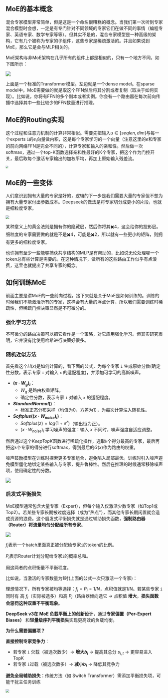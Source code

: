 ## MoE的基本概念

混合专家模型非常简单，但是这是一个命名很糟糕的概念。当我们第一次听到专家混合模型时会想，一定是有专门针对不同领域的专家它们在做不同的事情（编程专家、英语专家、数学专家等等）。但其实不是的，混合专家模型是一种高级的架构，它有几个被称为专家的子组件，这些专家是稀疏激活的。并且如果说到MoE，那么它是会与MLP相关的。

MoE架构与非MoE架构在几乎所有的组件上都是相似的，只有一个地方不同，如下图所示：

![](./img/MoE-Concept.jpg)

上面是一个标准的Transformer模型。左边就是一个dense model。在sparse model中，MoE需要做的就是取这个FFN然后将其分割或者复制（取决于如何实现）。比如说，你将有FFN的多个副本或者实例。你会有一个路由器在每次前向传播中选择其中一些比较少的FFN数量进行推理。



## MoE的Routing实现

这个过程和注意力机制的计算非常相似。需要先把输入$u \in [seqlen, dim]$与每一个experts `i`的$e_i$向量做内积，这是每个专家学习的一个向量（注意这里的$e$和专家的前向网络FFN是完全不同的），计算专家和输入的亲和性。然后做一次softmax，通过一个top-K函数选择亲和性最好的K个专家，把这个作为门控开关，最后取每个激活专家输出的加权平均，再加上原始输入残差流。

<img src="./img/MoE-Routing-TopK.jpg" style="zoom:50%;" />



## MoE的一些变体

人们意识到拥有大量的专家是好的，逻辑的下一步是我们需要大量的专家但不想为拥有大量专家付出参数成本。Deepseek的做法是将专家切分成更小的片段，也就是细粒度专家。

<img src="./img/MoE-Variations.jpg" style="zoom:67%;" />

某种意义上的黄金法则是拥有你的隐藏层，然后你将其✖️4，这会给你的投影层。细粒度的专家需要做的就是不是✖️4，可能是✖️2，所以就有一些更小的矩阵，则拥有更多的细粒度专家。

也许拥有至少一些能够捕获共享结构的MLP是有帮助的，比如说无论处理哪一个token总有些计算是需要的。在这种情况下，做所有的这些路由工作似乎有点浪费，这里也就提出了共享专家的概念。



## 如何训练MoE

前面主要是讲MoE的一些前向过程，接下来就是关于MoE是如何训练的。训练的时候我们不能激活所有的专家，这样会有大量的浮点计算，所以我们需要训练时稀疏性，但稀疏门控决策显然是不可微分的。

### 强化学习方法

不可微分的路由决策可以把它看作是一个策略，对它应用强化学习。但其实研究表明，它并没有比使用哈希进行决策好很多。

### 随机近似方法

首先看这个$H(x)$是如何计算的，看下面的公式，为每个专家 `i` 生成原始分数(确定性分数，表示专家 `i` 对输入 `x` 的适配程度)，并添加可学习的高斯噪声。

- **$(x · W_g)_i$**：
  - $W_g$ 是路由权重矩阵。
  - 确定性分数，表示专家 `i` 对输入 `x` 的适配程度。
- **$StandardNormal()$**：
  - 标准正态分布采样（均值为0，方差为1），为每次计算注入随机性。
- **$Softplus((x · W_{noise})_i)$**：
  - $Softplus(z) = log(1 + e^z)$（输出恒为正）。
  - $(x · W_{noise})_i$ 学习噪声的强度：输入 $x$ 不同时，噪声强度自适应调整。

然后通过这个$KeepTopK$函数进行稀疏化操作，选取`k`个得分最高的专家，最后再把这`k`个专家的得分进行softmax，得到最后的$G(x)$作为路由的权重。

噪声鼓励模型在训练时探索更多专家组合，避免陷入局部最优。训练时引入噪声避免模型僵化地绑定某些输入与专家，提升鲁棒性。然后在推理的时候通常移除噪声项，使用确定性的分数。

![](./img/MoE-Train-1.jpg)

### 启发式平衡损失

MoE模型通常包含大量专家（Expert），但每个输入仅激活少数专家（如Top1或Top2）。若某些专家长期被过度选择（成为"热点"），而其他专家长期闲置就会造成资源的浪费。这个启发式平衡损失就是通过辅助损失函数，**强制路由器（Router）将流量均匀分配给所有专家**。

![](./img/MoE-Train-2.jpg)

$f_i$表示一个batch里面真正被分配给专家`i`的token的比例。

$P_i$表示Router计划分配给专家`i`的概率总和。

用这两者的点积衡量不平衡程度。

比如说，当激活的专家数量为1时(上面的公式一次只激活一个专家)：

理想情况下，所有专家被均等选择：$f_i=P_i=1/N$，点积值就是1/N。若某些专家 `i` 同时有 高 $f_i$（实际被选多）和高 $P_i$（路由器倾向选它 → 点积值 **增大**，**损失函数会惩罚这种双重不平衡现象**。

**DeepSeek v3在 MoE 负载平衡上的创新设计**，通过**专家偏置（Per-Expert Biases）** 和**轻量级序列平衡损失**实现更高效的负载均衡。

**为什么需要偏置项？**

**直接控制专家竞争力**：

- 若专家 `i` 欠载（被选次数少）→ **增大$b_i$** → 提高其总分 $s_{i,t}$ → 更容易进入 TopK
- 若专家 `i`过载（被选次数多）→  **减小$b_i$** → 降低其竞争力

**避免全局辅助损失**：传统方法（如 Switch Transformer）需添加平衡损失项，可能干扰主任务训练

<img src="./img/MoE-Balance-1.jpg" style="zoom:67%;" />